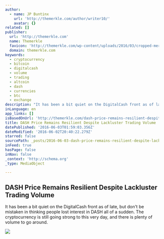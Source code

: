 ```yaml
---
author:
  - name: JP Buntinx
    url: 'http://themerkle.com/author/writer10/'
    avatar: {}
related: []
publisher:
  url: 'http://themerkle.com'
  name: Themerkle
  favicon: 'http://themerkle.com/wp-content/uploads/2016/03/cropped-merkle-white-1-192x192.png'
  domain: themerkle.com
keywords:
  - cryptocurrency
  - bitcoin
  - digitalcash
  - volume
  - trading
  - altcoin
  - dash
  - currencies
  - btc
  - exchange
description: "It has been a bit quiet on the DigitalCash front as of late, but don't be mistaken in thinking people lost interest in DASH all of a sudden. The cryptocurrency is still going strong to this very day, and there is plenty of volume to go around."
inLanguage: en
app_links: []
isBasedOnUrl: 'http://themerkle.com/dash-price-remains-resilient-despite-lackluster-trading-volume/'
title: DASH Price Remains Resilient Despite Lackluster Trading Volume
datePublished: '2016-06-03T01:59:03.356Z'
dateModified: '2016-06-02T20:40:22.279Z'
starred: false
sourcePath: _posts/2016-06-03-dash-price-remains-resilient-despite-lackluster-trading-volu.md
inFeed: true
hasPage: false
inNav: false
_context: 'http://schema.org'
_type: MediaObject

---
```

<article style=""><h1>DASH Price Remains Resilient Despite Lackluster Trading Volume</h1><p>It has been a bit quiet on the DigitalCash front as of late, but don't be mistaken in thinking people lost interest in DASH all of a sudden. The cryptocurrency is still going strong to this very day, and there is plenty of volume to go around.</p><img src="http://themerkle.com/wp-content/uploads/2016/06/shutterstock_371792806.jpg" /></article>